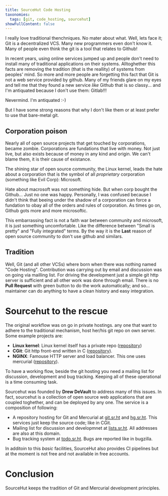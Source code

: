 ```yaml
---
title: SourceHut Code Hosting
taxonomies:
  tags: [git, code_hosting, sourcehut]
showFullContent: false
---
```


I really love traditional thenchniques. No mater about what. Well, lets face it; Git is a decentralized VCS. Many new
programmers even don't know it. Many of people even think the git is a tool that relates to Github!

In recent years, using online services jumped up and people don't need to install many of traditional applications on
their systems. Alltoghether this facts are removing the tradition (that is the reallity) of systems from peoples' mind.
So more and more people are forgetting this fact that Git is not a web service provided by github. Many of my friends
glare on my eyes and tell me that they found a new service *like* Github that is so classy... and I'm antiquated
because I don't use them: Gitlab!!!

Nevermind. I'm antiquated :-)

But I have some strong reasons that why I don't like them or at least prefer to use that bare-metal git.

## Corporation poison
Nearly all of open source projects that get touched by corporations, became zombie. Corporations are fundations that
live with money. Not just live, but also exists because of money in any kind and origin. We can't blame them, it is
their cause of existance.

The shining star of open source community, the Linux kernel, leads the hate about a corporation that is the symbol of
all *proprietary* corporation (something like Evil Corp): Microsoft.

Hate about macrosoft was not something hide. But when corp bought the Github... Just no one was happy. Personally, I
was confused because I didn't think that beeing under the shadow of a corporation can force a fundation to obay all of
the orders and rules of corporation. As times go on, Github gots more and more microsoftic.

This embarrassing fact is not a faith war between community and microsoft, it is just something uncomfortable.
Like the difference between "Small is pretty" and "Fully integrated" terms. By the way it is the **Last** reason of
open source community to don't use github and similars.

## Tradition
Well, Git (and all other VCSs) where born when there was nothing named "Code Hosting". Contribution was carrying out by
email and discussion was on going via mailling list. For driving the development just a simple git http server is
sufficient and all other work was done through email. There is no **Pull Request** with green button to do the work
automatically; and so... maintainer can do anything to have a clean history and easy integration.

# Sourcehut to the rescue
The original workflow was on go in private hostings. any one that want to adhere to the traditional mechanism, host
her/his git repo on own server. Some example projects are:

 - **Linux kernel**: Linux kernel itself has a private repo ([repository](https://git.kernel.org))
 - **CGit**: Git http front-end written in C ([repository](https://git.zx2c4.com/cgit/)).
 - **NGINX**: Famouse HTTP server and load balancer. This one uses mercurial
   ([repository](http://hg.nginx.org/nginx)).

To have a working flow, beside the git hosting you need a mailing list for discussion, development and bug tracking.
Keeping all of these operational is a time consuming task.

Sourcehut was founded by **Drew DeVault** to address many of this issues. In fact, sourcehut is a collection of open
source web applications that are coupled toghether, and can be deployed by any one. The service is a composition of
following:

 - A repository hosting for Git and Mercurial at [git.sr.ht](https://git.sr.ht) and [hg.sr.ht](https://hg.sr.ht).
   This services just keep the source code; like in CGit.
 - Mailing list for discussion and developmnet at [lists.sr.ht](https://lists.sr.ht). All addresses are also at this
   domain.
 - Bug tracking system at [todo.sr.ht](https://todo.sr.ht). Bugs are reported like in bugzilla.

In additoin to this *basic* facilities, SourceHut also provides CI pipelines but at the moment is not free and not
available in free accounts.

# Conclusion
SourceHut keeps the tradition of Git and Mercurial development principles.

